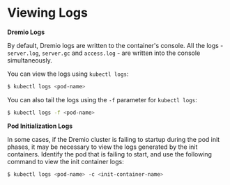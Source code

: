 # Viewing Logs

**Dremio Logs**

By default, Dremio logs are written to the container's console. All the logs - `server.log`, `server.gc` and `access.log` - are written into the console simultaneously.

You can view the logs using `kubectl logs`:

```bash
$ kubectl logs <pod-name> 
```

You can also tail the logs using the `-f` parameter for `kubectl logs`:

```bash
$ kubectl logs -f <pod-name> 
```

**Pod Initialization Logs**

In some cases, if the Dremio cluster is failing to startup during the pod init phases, it may be necessary to view the logs generated by the init containers. Identify the pod that is failing to start, and use the following command to view the init container logs:

```bash
$ kubectl logs <pod-name> -c <init-container-name>
```

